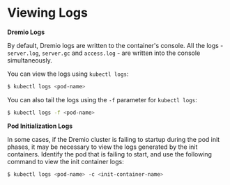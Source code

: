 # Viewing Logs

**Dremio Logs**

By default, Dremio logs are written to the container's console. All the logs - `server.log`, `server.gc` and `access.log` - are written into the console simultaneously.

You can view the logs using `kubectl logs`:

```bash
$ kubectl logs <pod-name> 
```

You can also tail the logs using the `-f` parameter for `kubectl logs`:

```bash
$ kubectl logs -f <pod-name> 
```

**Pod Initialization Logs**

In some cases, if the Dremio cluster is failing to startup during the pod init phases, it may be necessary to view the logs generated by the init containers. Identify the pod that is failing to start, and use the following command to view the init container logs:

```bash
$ kubectl logs <pod-name> -c <init-container-name>
```

